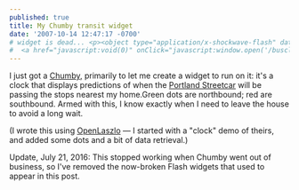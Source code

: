 ```yaml
---
published: true
title: My Chumby transit widget
date: '2007-10-14 12:47:17 -0700'
# widget is dead... <p><object type="application/x-shockwave-flash" data="/busclock.lzr=swf7.swf?lzproxied=false" width="320" height="240" style="float:right; margin: 4px;"><param name="movie" value="/busclock.lzx.lzr=swf7.swf?lzproxied=false"></param><param name="quality" value="high"></param><param name="scale" value="noscale"></param><param name="salign" value="LT"></param><param name="menu" value="false"></param></object>
#  <a href="javascript:void(0)" onClick="javascript:window.open('/busclock.html', 'busclock', 'status=0,location=0,width=336,height=256');">Click here</a> for this widget in its own window.
---
```

I just got a <a href="http://www.chumby.com/" target="_blank">Chumby,</a>
primarily to let me create a widget to run on it: it's a clock that displays
predictions of when the <a href="http://www.portlandstreetcar.org/map.php" target="_blank">Portland Streetcar</a>
will be passing the stops nearest my home.<!--more-->Green dots are northbound;
red are southbound. Armed with this, I know exactly when I need to leave the
house to avoid a long wait.

(I wrote this using <a href="http://www.openlaszlo.org/" target="_blank">OpenLaszlo</a>
&mdash; I started with a "clock" demo of theirs, and added some dots and a bit
of data retrieval.)

Update, July 21, 2016: This stopped working when Chumby went out of business,
so I've removed the now-broken Flash widgets that used to appear in this post.
